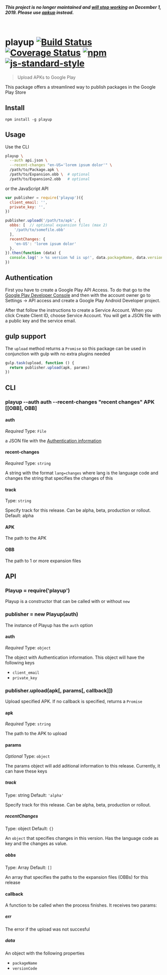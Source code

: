 _**This project is no longer maintained and [will stop working](https://github.com/jeduan/playup/issues/37) on December 1, 2019. Please use [apkup](https://www.npmjs.com/package/apkup) instead.**_

<br>

# playup [![Build Status][travis-image]][travis-url] [![Coverage Status][coveralls-image]][coveralls-url] [![npm][npm-image]][npm-url] [![js-standard-style][standard-image]][standard-url]

[travis-image]: https://travis-ci.org/jeduan/playup.svg?branch=master
[travis-url]: https://travis-ci.org/jeduan/playup
[coveralls-image]: https://coveralls.io/repos/jeduan/playup/badge.svg?branch=master&service=github
[coveralls-url]: https://coveralls.io/github/jeduan/playup?branch=master
[npm-image]: https://img.shields.io/npm/v/playup.svg?style=flat
[npm-url]: https://npmjs.org/package/playup
[standard-image]: https://img.shields.io/badge/code%20style-standard-brightgreen.svg?style=flat
[standard-url]: https://github.com/feross/standard

 > Upload APKs to Google Play

This package offers a streamlined way to publish packages in the Google Play Store


## Install

```
npm install -g playup
```

## Usage

Use the CLI

```bash
playup \
  --auth api.json \
  --recent-changes "en-US='lorem ipsum dolor'" \
  /path/to/Package.apk \
  /path/to/Expansion.obb \  # optional
  /path/to/Expansion2.obb   # optional
```

or the JavaScript API

```javascript
var publisher = require('playup')({
  client_email: '',
  private_key: '',
})

publisher.upload('/path/to/apk', {
  obbs: [  // optional expansion files (max 2)
    '/path/to/somefile.obb'
  ],
  recentChanges: {
    'en-US': 'lorem ipsum dolor'
  },
}).then(function (data) {
  console.log(' > %s version %d is up!', data.packageName, data.versionCode)
})
```

## Authentication

First you have to create a Google Play API Access. To do that go to the
[Google Play Developer Console](https://play.google.com/apps/publish) and then
with the account owner go to Settings -> API access and create a Google Play
Android Developer project.

After that follow the instructions to create a Service Account.
When you click Create Client ID, choose Service Account. You will get a JSON file
with a public key and the service email.

## gulp support

The `upload` method returns a `Promise` so this package can be used in conjunction with gulp with no extra plugins needed

```javascript
gulp.task(upload, function () {
  return publisher.upload(apk, params)
})
```

## CLI

### playup --auth auth --recent-changes "recent changes" APK [[OBB], OBB]

  #### auth

  *Required*
  Type: `File`

  a JSON file with the [Authentication information](#authentication)

  #### recent-changes
  *Required*
  Type: `string`

  A string with the format `lang=changes` where lang is the language code and changes the string that specifies the changes of this

 #### track
 Type: `string`

 Specify track for this release. Can be alpha, beta, production or rollout. Default: alpha

 #### APK

 The path to the APK

 #### OBB

 The path to 1 or more expansion files

## API

### Playup = require('playup')

Playup is a constructor that can be called with or without `new`

### publisher = new Playup(auth)

The instance of Playup has the `auth` option

#### auth

*Required*
Type: `object`

The object with Authentication information. This object will have the following keys
 - `client_email`
 - `private_key`

### publisher.upload(apk[, params[, callback]])

Upload specified APK. If no callback is specified, returns a `Promise`

#### apk

*Required*
Type: `string`

The path to the APK to upload

#### params

*Optional*
Type: `object`

The params object will add aditional information to this release. Currently, it can have these keys

##### track

 Type: string
 Default: `'alpha'`

 Specify track for this release. Can be alpha, beta, production or rollout.

##### recentChanges

 Type: object
 Default: `{}`

 An `object` that specifies changes in this version. Has the language code as key and the changes as value.

##### obbs

 Type: Array
 Default: `[]`

 An array that specifies the paths to the expansion files (OBBs) for this release

#### callback

 A function to be called when the process finishes. It receives two params:

##### err

The error if the upload was not succesful

##### data

An object with the following properties

 - `packageName`
 - `versionCode`
